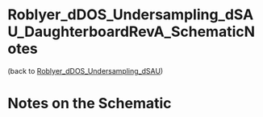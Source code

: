 # Roblyer_dDOS_Undersampling_dSAU_DaughterboardRevA_SchematicNotes
(back to [Roblyer_dDOS_Undersampling_dSAU](Roblyer_dDOS_Undersampling_dSAU.md))

# Notes on the Schematic
